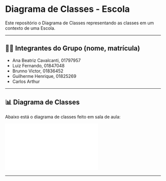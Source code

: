 # Diagrama de Classes - Escola

Este repositório o Diagrama de Classes representando as classes em um contexto de uma Escola.

---
## 👨‍💻 Integrantes do Grupo (nome, matrícula)
- Ana Beatriz Cavalcanti, 01797957
- Luiz Fernando, 01847048  
- Brunno Victor, 01836452  
- Guilherme Henrique, 01825269
- Carlos Arthur

---
## 📊 Diagrama de Classes

Abaixo está o diagrama de classes feito em sala de aula:

![Diagrama de Classes](diagrama-classes.pdf)

---
